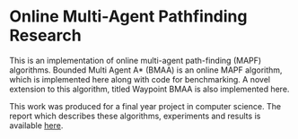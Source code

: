 # Online Multi-Agent Pathfinding Research

This is an implementation of online multi-agent path-finding (MAPF) algorithms. Bounded Multi Agent A* (BMAA) is an online MAPF algorithm, which is implemented here along with code for benchmarking. A novel extension to this algorithm, titled Waypoint BMAA is also implemented here.

This work was produced for a final year project in computer science. The report which describes these algorithms, experiments and results is available [here](https://www.dropbox.com/s/yymv4jkdcw9a853/Report.pdf?dl=0).
